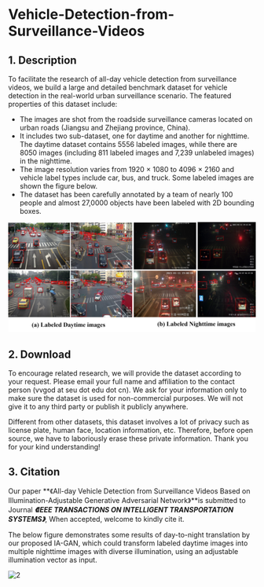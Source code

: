 # Vehicle-Detection-from-Surveillance-Videos

## 1. Description 

To facilitate the research of all-day vehicle detection from surveillance videos,  we build a large and detailed benchmark dataset for vehicle detection in the real-world urban surveillance scenario. The featured properties of this dataset include:

- The images are shot from the roadside surveillance cameras located on urban roads (Jiangsu and Zhejiang province, China).
- It includes two sub-dataset, one for daytime and another for nighttime. The daytime dataset contains 5556 labeled images, while there are 8050 images (including 811 labeled images and 7,239 unlabeled images) in the nighttime. 
- The image resolution varies from 1920 × 1080 to 4096 × 2160 and vehicle label types include car, bus, and  truck. Some labeled images are shown the figure below. 
- The dataset has been carefully annotated by a team of nearly 100 people and almost 27,0000 objects have been labeled with 2D bounding boxes. 

![1](6.png)

## 2. Download

To encourage related research, we will provide the dataset according to your request. Please email your full name and affiliation to the contact person (vvgod at seu dot edu dot cn). We ask for your information only to make sure the dataset is used for non-commercial purposes. We will not give it to any third party or publish it publicly anywhere. 

Different from other datasets, this dataset involves a lot of privacy such as license plate, human face, location information, etc. Therefore, before open source, we have to laboriously erase these private information. Thank you for your kind understanding!

## 3. Citation

Our  paper **《All-day Vehicle Detection from Surveillance Videos Based on Illumination-Adjustable Generative Adversarial Network》**is submitted to Journal ***《IEEE TRANSACTIONS ON INTELLIGENT TRANSPORTATION SYSTEMS》***,  When accepted, welcome to kindly cite it.

The below figure demonstrates some results of day-to-night translation by our proposed IA-GAN, which could transform labeled daytime images into multiple nighttime images with diverse illumination, using an adjustable illumination vector as input. 

![2](8.png)





